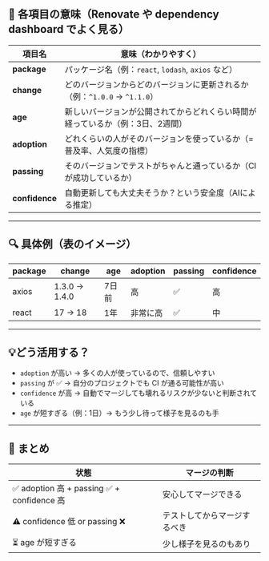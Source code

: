 ## 🧾 各項目の意味（Renovate や dependency dashboard でよく見る）

| 項目名            | 意味（わかりやすく）                                     |
| -------------- | ---------------------------------------------- |
| **package**    | パッケージ名（例：`react`, `lodash`, `axios` など）        |
| **change**     | どのバージョンからどのバージョンに更新されるか（例：`^1.0.0` → `^1.1.0`） |
| **age**        | 新しいバージョンが公開されてからどれくらい時間が経っているか（例：3日、2週間）       |
| **adoption**   | どれくらいの人がそのバージョンを使っているか（=普及率、人気度の指標）            |
| **passing**    | そのバージョンでテストがちゃんと通っているか（CIが成功しているか）             |
| **confidence** | 自動更新しても大丈夫そうか？という安全度（AIによる推定）                  |

---

## 🔍 具体例（表のイメージ）

| package | change        | age | adoption | passing | confidence |
| ------- | ------------- | --- | -------- | ------- | ---------- |
| axios   | 1.3.0 → 1.4.0 | 7日前 | 高        | ✅       | 高          |
| react   | 17 → 18       | 1年  | 非常に高     | ✅       | 中          |

---

## 💡どう活用する？

* `adoption` が高い → 多くの人が使っているので、信頼しやすい
* `passing` が ✅ → 自分のプロジェクトでも CI が通る可能性が高い
* `confidence` が高 → 自動でマージしても壊れるリスクが少ないと判断されている
* `age` が短すぎる（例：1日）→ もう少し待って様子を見るのも手

---

## 📌 まとめ

| 状態                                      | マージの判断         |
| --------------------------------------- | -------------- |
| ✅ adoption 高 + passing ✅ + confidence 高 | 安心してマージできる     |
| ⚠️ confidence 低 or passing ❌            | テストしてからマージするべき |
| ⏳ age が短すぎる                             | 少し様子を見るのもあり    |
